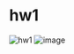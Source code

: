 # hw1
![hw1](https://github.com/user-attachments/assets/a70da610-2870-4407-ae89-4fc71ad31e64)
![image](https://github.com/user-attachments/assets/cf6493d8-36ef-463e-9cea-db80e4f46150)
